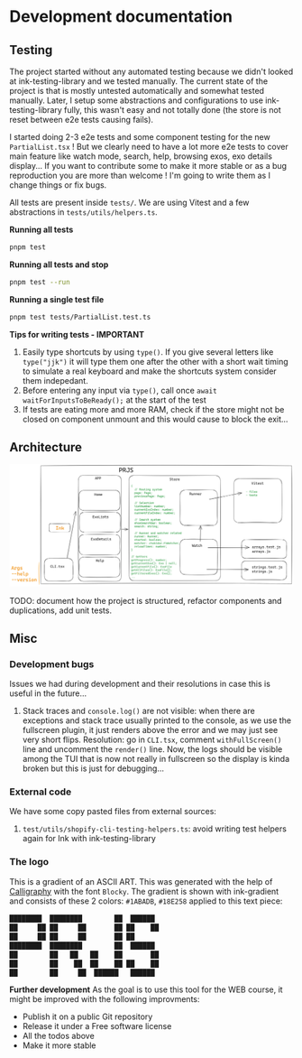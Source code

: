 # Development documentation

## Testing

The project started without any automated testing because we didn't looked at ink-testing-library and we tested manually. The current state of the project is that is mostly untested automatically and somewhat tested manually. Later, I setup some abstractions and configurations to use ink-testing-library fully, this wasn't easy and not totally done (the store is not reset between e2e tests causing fails).

I started doing 2-3 e2e tests and some component testing for the new `PartialList.tsx` ! But we clearly need to have a lot more e2e tests to cover main feature like watch mode, search, help, browsing exos, exo details display... If you want to contribute some to make it more stable or as a bug reproduction you are more than welcome ! I'm going to write them as I change things or fix bugs.

All tests are present inside `tests/`. We are using Vitest and a few abstractions in `tests/utils/helpers.ts`.

**Running all tests**
```sh
pnpm test
```
**Running all tests and stop**
```sh
pnpm test --run
```

**Running a single test file**
```sh
pnpm test tests/PartialList.test.ts
```

**Tips for writing tests - IMPORTANT**
1. Easily type shortcuts by using `type()`. If you give several letters like `type("jjk")` it will type them one after the other with a short wait timing to simulate a real keyboard and make the shortcuts system consider them indepedant.
1. Before entering any input via `type()`, call once `await waitForInputsToBeReady();` at the start of the test
1. If tests are eating more and more RAM, check if the store might not be closed on component unmount and this would cause to block the exit...

## Architecture

![architecture diagram](presentation/imgs/architecture.png)

TODO: document how the project is structured, refactor components and duplications, add unit tests.

## Misc
### Development bugs

Issues we had during development and their resolutions in case this is useful in the future...

1. Stack traces and `console.log()` are not visible: when there are exceptions and stack trace usually printed to the console, as we use the fullscreen plugin, it just renders above the error and we may just see very short flips.
   Resolution: go in `CLI.tsx`, comment `withFullScreen()` line and uncomment the `render()` line. Now, the logs should be visible among the TUI that is now not really in fullscreen so the display is kinda broken but this is just for debugging...

### External code

We have some copy pasted files from external sources:
1. `test/utils/shopify-cli-testing-helpers.ts`: avoid writing test helpers again for Ink with ink-testing-library

### The logo

This is a gradient of an ASCII ART. This was generated with the help of [Calligraphy](https://calligraphy.geopjr.dev/) with the font `Blocky`. The gradient is shown with ink-gradient and consists of these 2 colors: `#1ABADB`, `#18E258` applied to this text piece:

```
████████  ████████        ██  ██████  
██     ██ ██     ██       ██ ██    ██ 
██     ██ ██     ██       ██ ██       
████████  ████████        ██  ██████  
██        ██   ██   ██    ██       ██ 
██        ██    ██  ██    ██ ██    ██ 
██        ██     ██  ██████   ██████  
```

**Further development**
As the goal is to use this tool for the WEB course, it might be improved with the following improvments:

- Publish it on a public Git repository
- Release it under a Free software license
- All the todos above
- Make it more stable
